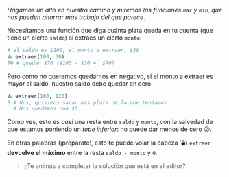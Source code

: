 _Hagamos un alto en nuestro camino y miremos las funciones `max` y `min`, que nos pueden ahorrar más trabajo del que parece_.

Necesitamos una función que diga cuánta plata queda en tu cuenta (que tiene un cierto `saldo`) si extráes un cierto `monto`:

```python
# el saldo es $100, el monto a extraer, $30
ム extraer(100, 30)
70 # quedan $70 ($100 - $30 =  $70)
```

Pero como no queremos quedarnos en negativo, si el monto a extraer es mayor al saldo, nuestro saldo debe quedar en cero.

```python
ム extraer(100, 120)
0 # Ups, quisimos sacar más plata de la que teníamos.
  # Nos quedamos con $0
```

Como ves, esto es _casi_ una resta entre `saldo` y `monto`, con la salvedad de que estamos poniendo un _tope inferior_: no puede dar menos de cero :open_mouth:.

En otras palabras (¡preparate!, esto te puede volar la cabeza :bomb:) `extraer` **devuelve el máximo** entre la resta `saldo - monto`  y `0`.

> ¿Te animás a completar la solución que está en el editor?
>
